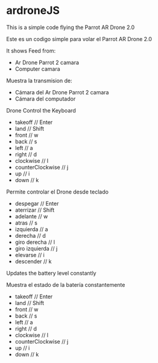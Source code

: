 ardroneJS
==========================

This is a simple code flying the Parrot AR Drone 2.0

Este es un codigo simple para volar el Parrot AR Drone 2.0

It shows Feed from:
 * Ar Drone Parrot 2 camara
 * Computer camara

Muestra la transmision de:
 * Cámara del Ar Drone Parrot 2 camara
 * Cámara del computador

Drone Control the Keyboard 
 * takeoff          // Enter
 * land             // Shift
 * front            // w
 * back             // s
 * left             // a
 * right            // d
 * clockwise        // l
 * counterClockwise // j
 * up               // i
 * down             // k

Permite controlar el Drone desde teclado
 * despegar       // Enter
 * aterrizar      // Shift
 * adelante       // w
 * atras          // s
 * izquierda      // a
 * derecha        // d
 * giro derecha   // l
 * giro izquierda // j
 * elevarse       // i
 * descender      // k

Updates the battery level constantly

Muestra el estado de la batería constantemente

* takeoff          // Enter
* land             // Shift
* front            // w
* back             // s
* left             // a
* right            // d
* clockwise        // l
* counterClockwise // j
* up               // i
* down             // k